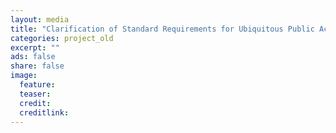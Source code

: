 ```yaml
---
layout: media
title: "Clarification of Standard Requirements for Ubiquitous Public Accesses (2009 ~ )"
categories: project_old
excerpt: ""
ads: false
share: false
image:
  feature:
  teaser:
  credit:
  creditlink:
---
```

